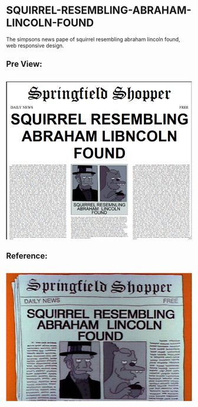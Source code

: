 # SQUIRREL-RESEMBLING-ABRAHAM-LINCOLN-FOUND 
The simpsons news pape of squirrel resembling abraham lincoln found, web responsive design.
<h2>Pre View:</h2><br>
<img src="./img/readme1.png" alt="image of the page"> 
<br><h2>Reference:</h2><br>
<img src="./img/Referencia.jpg" alt="image of reference">
